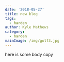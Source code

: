 ```yaml
---
date: '2018-05-27'
title: new blog
tags:
  - harden
author: Kyle Mathews
category:
  - harden
mainImage: /img/golf3.jpg
---
```

here is some body copy
